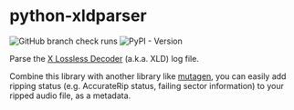 # python-xldparser

![GitHub branch check runs](https://img.shields.io/github/check-runs/rinsuki/python-xldparser/main)
![PyPI - Version](https://img.shields.io/pypi/v/xldparser)

Parse the [X Lossless Decoder](https://tmkk.undo.jp/xld/) (a.k.a. XLD) log file.

Combine this library with another library like [mutagen](https://github.com/quodlibet/mutagen), you can easily add ripping status (e.g. AccurateRip status, failing sector information) to your ripped audio file, as a metadata.